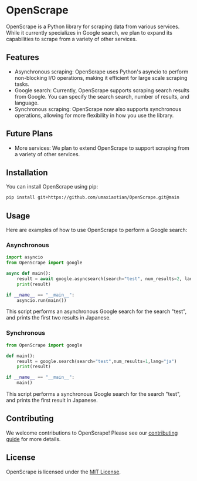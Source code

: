 # OpenScrape

OpenScrape is a Python library for scraping data from various services. While it currently specializes in Google search, we plan to expand its capabilities to scrape from a variety of other services.

## Features

- Asynchronous scraping: OpenScrape uses Python's asyncio to perform non-blocking I/O operations, making it efficient for large scale scraping tasks.
- Google search: Currently, OpenScrape supports scraping search results from Google. You can specify the search search, number of results, and language.
- Synchronous scraping: OpenScrape now also supports synchronous operations, allowing for more flexibility in how you use the library.

## Future Plans

- More services: We plan to extend OpenScrape to support scraping from a variety of other services.

## Installation

You can install OpenScrape using pip:

```bash
pip install git+https://github.com/umaxiaotian/OpenScrape.git@main
```

## Usage

Here are examples of how to use OpenScrape to perform a Google search:

### Asynchronous

```python
import asyncio
from OpenScrape import google

async def main():
    result = await google.asyncsearch(search="test", num_results=2, lang="ja")
    print(result)

if __name__ == "__main__":
    asyncio.run(main())
```

This script performs an asynchronous Google search for the search "test", and prints the first two results in Japanese.

### Synchronous

```python
from OpenScrape import google

def main():
    result = google.search(search="test",num_results=1,lang="ja")
    print(result)

if __name__ == "__main__":
    main()
```

This script performs a synchronous Google search for the search "test", and prints the first result in Japanese.

## Contributing

We welcome contributions to OpenScrape! Please see our [contributing guide](CONTRIBUTING.md) for more details.

## License

OpenScrape is licensed under the [MIT License](LICENSE).
